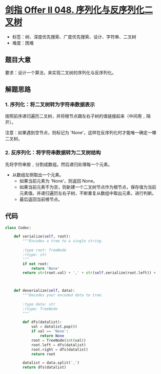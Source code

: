 # [剑指 Offer II 048. 序列化与反序列化二叉树](https://leetcode-cn.com/problems/h54YBf/)

- 标签：树、深度优先搜索、广度优先搜索、设计、字符串、二叉树
- 难度：困难

## 题目大意

要求：设计一个算法，来实现二叉树的序列化与反序列化。

## 解题思路

### 1. 序列化：将二叉树转为字符串数据表示

按照前序递归遍历二叉树，并将根节点跟左右子树的值链接起来（中间用 `,` 隔开）。

注意：如果遇到空节点，则标记为 'None'，这样在反序列化时才能唯一确定一棵二叉树。

### 2. 反序列化：将字符串数据转为二叉树结构

先将字符串按 `,` 分割成数组。然后递归处理每一个元素。

- 从数组左侧取出一个元素。
    - 如果当前元素为 'None'，则返回 None。
    - 如果当前元素不为空，则新建一个二叉树节点作为根节点，保存值为当前元素值。并递归遍历左右子树，不断重复从数组中取出元素，进行判断。
    - 最后返回当前根节点。

## 代码

```Python
class Codec:

    def serialize(self, root):
        """Encodes a tree to a single string.
        
        :type root: TreeNode
        :rtype: str
        """
        if not root:
            return 'None'
        return str(root.val) + ',' + str(self.serialize(root.left)) + ',' + str(self.serialize(root.right))

        

    def deserialize(self, data):
        """Decodes your encoded data to tree.
        
        :type data: str
        :rtype: TreeNode
        """

        def dfs(datalist):
            val = datalist.pop(0)
            if val == 'None':
                return None
            root = TreeNode(int(val))
            root.left = dfs(datalist)
            root.right = dfs(datalist)
            return root

        datalist = data.split(',')
        return dfs(datalist)
```

